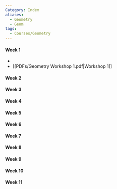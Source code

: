 ```yaml
---
Category: Index
aliases:
  - Geometry
  - Geom
tags:
  - Courses/Geometry
---
```

#### Week 1
- 
- [[PDFs/Geometry Workshop 1.pdf|Workshop 1]]
#### Week 2
#### Week 3
#### Week 4
#### Week 5
#### Week 6
#### Week 7
#### Week 8
#### Week 9
#### Week 10
#### Week 11